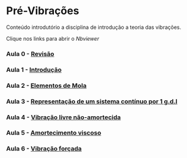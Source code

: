 # Pré-Vibrações
Conteúdo introdutório a disciplina de introdução a teoria das vibrações.


Clique nos links para abrir o *Nbviewer*

### Aula 0 - [Revisão](https://nbviewer.jupyter.org/github/danielbmmatos/PreVib/blob/master/Aula%200%20-%20Revis%C3%A3o.ipynb)

### Aula 1 - [Introdução](https://nbviewer.jupyter.org/github/danielbmmatos/Pre-Vibracoes/blob/master/Aula%201%20-%20Introdu%C3%A7%C3%A3o.ipynb)

### Aula 2 - [Elementos de Mola](https://nbviewer.jupyter.org/github/danielbmmatos/PreVib/blob/master/Aula%202-%20Elementos%20de%20mola.ipynb)

### Aula 3 - [Representação de um sistema contínuo por 1 g.d.l](https://nbviewer.jupyter.org/github/danielbmmatos/Pre-Vibracoes/blob/master/Aula%203-%20%20Representa%C3%A7%C3%A3o%20de%20um%20sistema%20cont%C3%ADnuo%20por%201G.D.L..ipynb)

### Aula 4 - [Vibração livre não-amortecida](https://nbviewer.jupyter.org/github/danielbmmatos/Pre-Vibracoes/blob/master/Aula%204-%20VIbracao%20livre.ipynb)

### Aula 5 - [Amortecimento viscoso](https://nbviewer.jupyter.org/github/danielbmmatos/PreVib/blob/master/Aula%205-%20Amortecimento%20viscoso.ipynb)

### Aula 6 - [Vibração forçada]()

